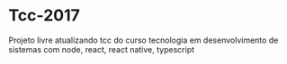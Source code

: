 # Tcc-2017
 Projeto livre atualizando tcc do curso tecnologia em desenvolvimento de sistemas com node, react, react native, typescript
